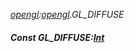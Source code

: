 _[opengl](../../modules/opengl/opengl-module.md):[opengl](../../modules/opengl/opengl-module.md).GL\_DIFFUSE_
##### Const GL\_DIFFUSE:[Int](../../modules/wonkey/wonkey-types-int.md)
